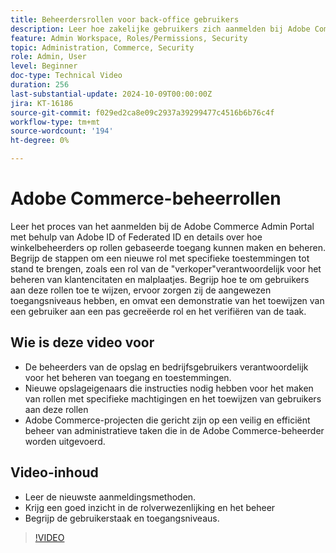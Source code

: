 ```yaml
---
title: Beheerdersrollen voor back-office gebruikers
description: Leer hoe zakelijke gebruikers zich aanmelden bij Adobe Commerce Admin Portal en hoe winkelbeheerders op rollen gebaseerde toegang tot de beheerportal maken en beheren.
feature: Admin Workspace, Roles/Permissions, Security
topic: Administration, Commerce, Security
role: Admin, User
level: Beginner
doc-type: Technical Video
duration: 256
last-substantial-update: 2024-10-09T00:00:00Z
jira: KT-16186
source-git-commit: f029ed2ca8e09c2937a39299477c4516b6b76c4f
workflow-type: tm+mt
source-wordcount: '194'
ht-degree: 0%

---
```



# Adobe Commerce-beheerrollen

Leer het proces van het aanmelden bij de Adobe Commerce Admin Portal met behulp van Adobe ID of Federated ID en details over hoe winkelbeheerders op rollen gebaseerde toegang kunnen maken en beheren. Begrijp de stappen om een nieuwe rol met specifieke toestemmingen tot stand te brengen, zoals een rol van de &quot;verkoper&quot;verantwoordelijk voor het beheren van klantencitaten en malplaatjes. Begrijp hoe te om gebruikers aan deze rollen toe te wijzen, ervoor zorgen zij de aangewezen toegangsniveaus hebben, en omvat een demonstratie van het toewijzen van een gebruiker aan een pas gecreëerde rol en het verifiëren van de taak.

## Wie is deze video voor

- De beheerders van de opslag en bedrijfsgebruikers verantwoordelijk voor het beheren van toegang en toestemmingen.
- Nieuwe opslageigenaars die instructies nodig hebben voor het maken van rollen met specifieke machtigingen en het toewijzen van gebruikers aan deze rollen
- Adobe Commerce-projecten die gericht zijn op een veilig en efficiënt beheer van administratieve taken die in de Adobe Commerce-beheerder worden uitgevoerd.

## Video-inhoud

- Leer de nieuwste aanmeldingsmethoden.
- Krijg een goed inzicht in de rolverwezenlijking en het beheer
- Begrijp de gebruikerstaak en toegangsniveaus. &#x200B;

>[!VIDEO](https://video.tv.adobe.com/v/3433512?learn=on)

